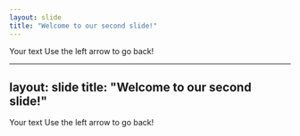 ```yaml
---
layout: slide
title: "Welcome to our second slide!"
---
```

Your text
Use the left arrow to go back!


---
layout: slide
title: "Welcome to our second slide!"
---
Your text
Use the left arrow to go back!
